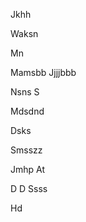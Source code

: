 Jkhh


Waksn

Mn

Mamsbb
Jjjjbbb


Nsns
  S

Mdsdnd

Dsks

Smsszz

Jmhp
At






D
D
Ssss




Hd








